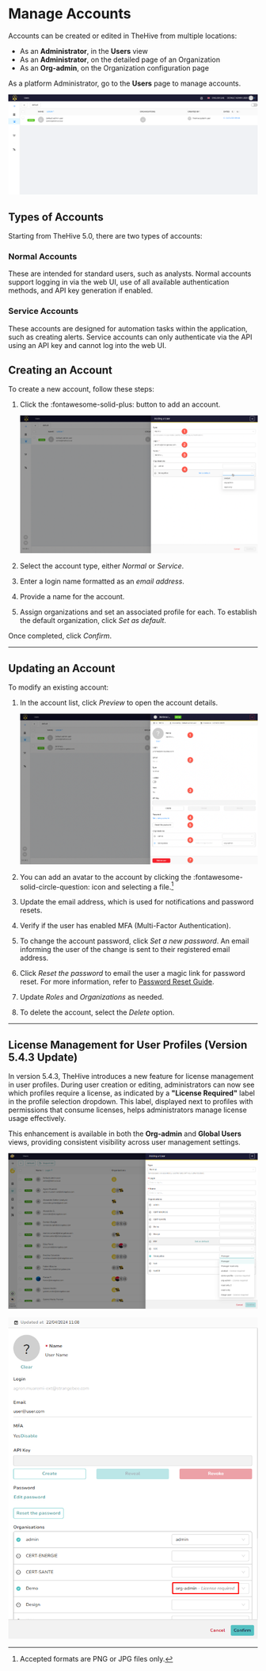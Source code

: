 
# Manage Accounts

Accounts can be created or edited in TheHive from multiple locations:

- As an **Administrator**, in the **Users** view
- As an **Administrator**, on the detailed page of an Organization
- As an **Org-admin**, on the Organization configuration page

As a platform Administrator, go to the **Users** page to manage accounts.

![User management](../images/administration-guides/accounts-1.png)

## Types of Accounts

Starting from TheHive 5.0, there are two types of accounts:

### **Normal Accounts**
These are intended for standard users, such as analysts. Normal accounts support logging in via the web UI, use of all available authentication methods, and API key generation if enabled.

### **Service Accounts**
These accounts are designed for automation tasks within the application, such as creating alerts. Service accounts can only authenticate via the API using an API key and cannot log into the web UI.

## Creating an Account

To create a new account, follow these steps:

1. Click the :fontawesome-solid-plus: button to add an account.

   ![Account creation image](../images/administration-guides/accounts-2.png)

2. Select the account type, either *Normal* or *Service*.
3. Enter a login name formatted as an *email address*.
4. Provide a name for the account.
5. Assign organizations and set an associated profile for each. To establish the default organization, click *Set as default*.

Once completed, click *Confirm*.

---

## Updating an Account

To modify an existing account:

1. In the account list, click *Preview* to open the account details.

   ![Account update image](../images/administration-guides/accounts-3.png)

2. You can add an avatar to the account by clicking the :fontawesome-solid-circle-question: icon and selecting a file.[^1]
3. Update the email address, which is used for notifications and password resets.
4. Verify if the user has enabled MFA (Multi-Factor Authentication).
5. To change the account password, click *Set a new password*. An email informing the user of the change is sent to their registered email address.
6. Click *Reset the password* to email the user a magic link for password reset. For more information, refer to [Password Reset Guide](./../user-guides/forgot-password.md).
7. Update *Roles* and *Organizations* as needed.
8. To delete the account, select the *Delete* option.

[^1]: Accepted formats are PNG or JPG files only.

---

## License Management for User Profiles (Version 5.4.3 Update)

In version 5.4.3, TheHive introduces a new feature for license management in user profiles. During user creation or editing, administrators can now see which profiles require a license, as indicated by a **"License Required"** label in the profile selection dropdown. This label, displayed next to profiles with permissions that consume licenses, helps administrators manage license usage effectively.

This enhancement is available in both the **Org-admin** and **Global Users** views, providing consistent visibility across user management settings.

![](../images/administration-guides/user-1.png)

![](../images/administration-guides/user-2.png)


